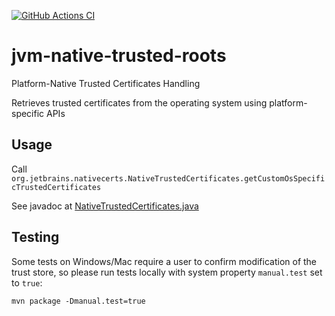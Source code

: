 [![GitHub Actions CI](https://github.com/JetBrains/jvm-native-trusted-roots/actions/workflows/maven.yml/badge.svg)](https://github.com/JetBrains/jvm-native-trusted-roots/actions/workflows/maven.yml)

# jvm-native-trusted-roots
Platform-Native Trusted Certificates Handling

Retrieves trusted certificates from the operating system using platform-specific APIs

## Usage

Call `org.jetbrains.nativecerts.NativeTrustedCertificates.getCustomOsSpecificTrustedCertificates`

See javadoc at [NativeTrustedCertificates.java](https://github.com/JetBrains/jvm-native-trusted-roots/blob/trunk/src/main/java/org/jetbrains/nativecerts/NativeTrustedCertificates.java)

## Testing

Some tests on Windows/Mac require a user to confirm modification of the trust store, so please run tests locally with system property `manual.test` set to `true`:

```
mvn package -Dmanual.test=true
```
